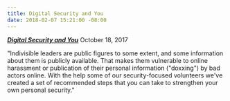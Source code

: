 ```yaml
---
title: Digital Security and You
date: 2018-02-07 15:21:00 -08:00
---
```


[***Digital Security and You***](https://www.indivisiblehq.org/guides/2017/10/18/digital-security-and-you)    October 18, 2017

"Indivisible leaders are public figures to some extent, and some information about them is publicly available. That makes them vulnerable to online harassment or publication of their personal information ("doxxing") by bad actors online. With the help some of our security-focused volunteers we've created a set of recommended steps that you can take to strengthen your own personal security."